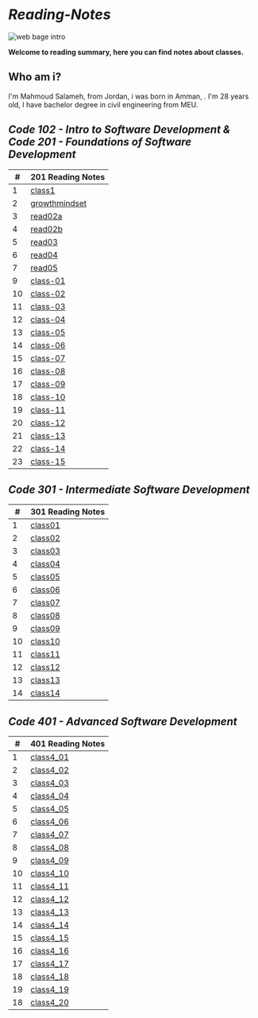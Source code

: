 # __*Reading-Notes*__ 

![web bage intro](https://encrypted-tbn0.gstatic.com/images?q=tbn:ANd9GcRoIX-caR8One3fx1xxsMKUQbADvYe4URSQzg&usqp=CAU)


__**Welcome to reading summary, here you can find notes about classes.**__

## __**Who am i?**__
I'm Mahmoud Salameh, from Jordan, i was born in Amman, . I'm 28 years old, I have bachelor degree in civil engineering from MEU.

## __*Code 102 - Intro to Software Development & Code 201 - Foundations of Software Development*__ 


|#|201 Reading Notes|
|------|-------|
|1|[class1](https://mahmoud-salameh.github.io/reading-notes/class1)|
|2|[growthmindset](https://mahmoud-salameh.github.io/reading-notes/growthmindset)|
|3|[read02a](https://mahmoud-salameh.github.io/reading-notes/read02a)|
|4|[read02b](https://mahmoud-salameh.github.io/reading-notes/read02b)|
|5|[read03](https://mahmoud-salameh.github.io/reading-notes/read03)|
|6|[read04](https://mahmoud-salameh.github.io/reading-notes/read04)|
|7|[read05](https://mahmoud-salameh.github.io/reading-notes/read05)|
|9|[class-01](https://mahmoud-salameh.github.io/reading-notes/class-01)|
|10|[class-02](https://mahmoud-salameh.github.io/reading-notes/class-02)|
|11|[class-03](https://mahmoud-salameh.github.io/reading-notes/class-03)|
|12|[class-04](https://mahmoud-salameh.github.io/reading-notes/class-04)|
|13|[class-05](https://mahmoud-salameh.github.io/reading-notes/class-05)|
|14|[class-06](https://mahmoud-salameh.github.io/reading-notes/class-06)|
|15|[class-07](https://mahmoud-salameh.github.io/reading-notes/class-07)|
|16|[class-08](https://mahmoud-salameh.github.io/reading-notes/class-08)|
|17|[class-09](https://mahmoud-salameh.github.io/reading-notes/class-09)|
|18|[class-10](https://mahmoud-salameh.github.io/reading-notes/class-10)|
|19|[class-11](https://mahmoud-salameh.github.io/reading-notes/class-11)|
|20|[class-12](https://mahmoud-salameh.github.io/reading-notes/class-12)|
|21|[class-13](https://mahmoud-salameh.github.io/reading-notes/class-13)|
|22|[class-14](https://mahmoud-salameh.github.io/reading-notes/class-14)|
|23|[class-15](https://mahmoud-salameh.github.io/reading-notes/class-15)|


## __*Code 301 - Intermediate Software Development*__ 



|#|301 Reading Notes|
|------|-------|
|1|[class01](https://mahmoud-salameh.github.io/reading-notes/class01)|
|2|[class02](https://mahmoud-salameh.github.io/reading-notes/class02)|
|3|[class03](https://mahmoud-salameh.github.io/reading-notes/class03)|
|4|[class04](https://mahmoud-salameh.github.io/reading-notes/class04)|
|5|[class05](https://mahmoud-salameh.github.io/reading-notes/class05)|
|6|[class06](https://mahmoud-salameh.github.io/reading-notes/class06)|
|7|[class07](https://mahmoud-salameh.github.io/reading-notes/class07)|
|8|[class08](https://mahmoud-salameh.github.io/reading-notes/class08)|
|9|[class09](https://mahmoud-salameh.github.io/reading-notes/class09)|
|10|[class10](https://mahmoud-salameh.github.io/reading-notes/class10)|
|11|[class11](https://mahmoud-salameh.github.io/reading-notes/class11)|
|12|[class12](https://mahmoud-salameh.github.io/reading-notes/class12)|
|13|[class13](https://mahmoud-salameh.github.io/reading-notes/class13)|
|14|[class14](https://mahmoud-salameh.github.io/reading-notes/class14)|



## __*Code 401 - Advanced Software Development*__ 



|#|401 Reading Notes|
|------|-------|
|1|[class4_01](https://mahmoud-salameh.github.io/reading-notes/class4_01)|
|2|[class4_02](https://mahmoud-salameh.github.io/reading-notes/class4_02)|
|3|[class4_03](https://mahmoud-salameh.github.io/reading-notes/class4_03)|
|4|[class4_04](https://mahmoud-salameh.github.io/reading-notes/class4_04)|
|5|[class4_05](https://mahmoud-salameh.github.io/reading-notes/class4_05)|
|6|[class4_06](https://mahmoud-salameh.github.io/reading-notes/class4_06)|
|7|[class4_07](https://mahmoud-salameh.github.io/reading-notes/class4_07)|
|8|[class4_08](https://mahmoud-salameh.github.io/reading-notes/class4_08)|
|9|[class4_09](https://mahmoud-salameh.github.io/reading-notes/class4_09)|
|10|[class4_10](https://mahmoud-salameh.github.io/reading-notes/class4_10)|
|11|[class4_11](https://mahmoud-salameh.github.io/reading-notes/class4_11)|
|12|[class4_12](https://mahmoud-salameh.github.io/reading-notes/class4_12)|
|13|[class4_13](https://mahmoud-salameh.github.io/reading-notes/class4_13)|
|14|[class4_14](https://mahmoud-salameh.github.io/reading-notes/class4_14)| 
|15|[class4_15](https://mahmoud-salameh.github.io/reading-notes/class4_15)|
|16|[class4_16](https://mahmoud-salameh.github.io/reading-notes/class4_16)|
|17|[class4_17](https://mahmoud-salameh.github.io/reading-notes/class4_17)|
|18|[class4_18](https://mahmoud-salameh.github.io/reading-notes/class4_18)|
|19|[class4_19](https://mahmoud-salameh.github.io/reading-notes/class4_19)|
|18|[class4_20](https://mahmoud-salameh.github.io/reading-notes/class4_20)|

<!--
|18|[class4_18](https://mahmoud-salameh.github.io/reading-notes/class4_18)|
|19|[class4_19](https://mahmoud-salameh.github.io/reading-notes/class4_19)|-->